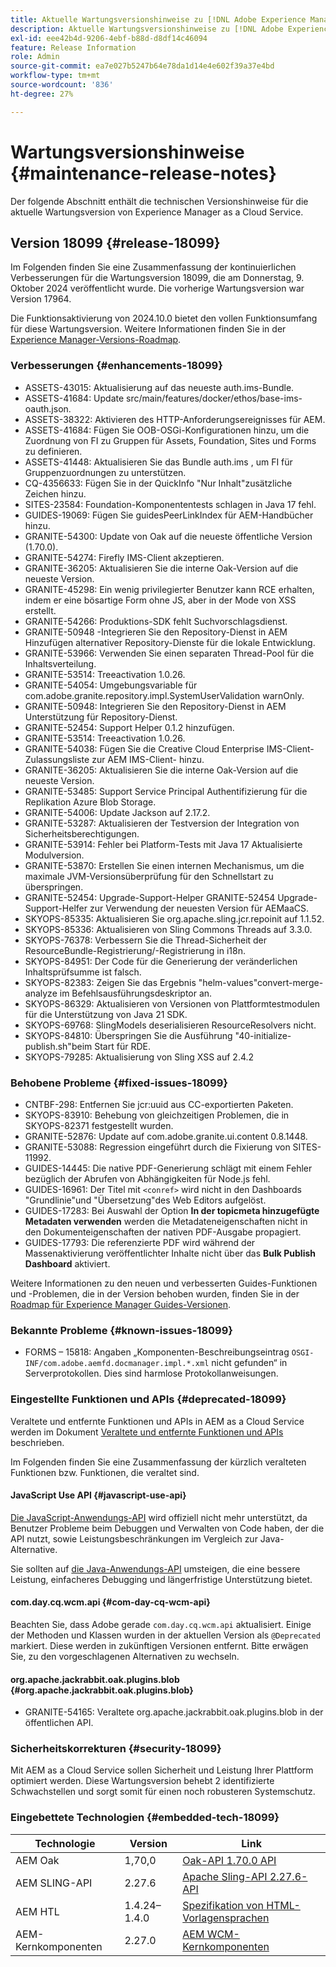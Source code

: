 ```yaml
---
title: Aktuelle Wartungsversionshinweise zu [!DNL Adobe Experience Manager] as a Cloud Service.
description: Aktuelle Wartungsversionshinweise zu [!DNL Adobe Experience Manager] as a Cloud Service.
exl-id: eee42b4d-9206-4ebf-b88d-d8df14c46094
feature: Release Information
role: Admin
source-git-commit: ea7e027b5247b64e78da1d14e4e602f39a37e4bd
workflow-type: tm+mt
source-wordcount: '836'
ht-degree: 27%

---
```



# Wartungsversionshinweise {#maintenance-release-notes}

Der folgende Abschnitt enthält die technischen Versionshinweise für die aktuelle Wartungsversion von Experience Manager as a Cloud Service.

## Version 18099 {#release-18099}

Im Folgenden finden Sie eine Zusammenfassung der kontinuierlichen Verbesserungen für die Wartungsversion 18099, die am Donnerstag, 9. Oktober 2024 veröffentlicht wurde. Die vorherige Wartungsversion war Version 17964.

Die Funktionsaktivierung von 2024.10.0 bietet den vollen Funktionsumfang für diese Wartungsversion. Weitere Informationen finden Sie in der [Experience Manager-Versions-Roadmap](https://experienceleague.adobe.com/de/docs/experience-manager-release-information/aem-release-updates/update-releases-roadmap).

### Verbesserungen {#enhancements-18099}

* ASSETS-43015: Aktualisierung auf das neueste auth.ims-Bundle.
* ASSETS-41684: Update src/main/features/docker/ethos/base-ims-oauth.json.
* ASSETS-38322: Aktivieren des HTTP-Anforderungsereignisses für AEM.
* ASSETS-41684: Fügen Sie OOB-OSGi-Konfigurationen hinzu, um die Zuordnung von FI zu Gruppen für Assets, Foundation, Sites und Forms zu definieren.
* ASSETS-41448: Aktualisieren Sie das Bundle auth.ims , um FI für Gruppenzuordnungen zu unterstützen.
* CQ-4356633: Fügen Sie in der QuickInfo &quot;Nur Inhalt&quot;zusätzliche Zeichen hinzu.
* SITES-23584: Foundation-Komponententests schlagen in Java 17 fehl.
* GUIDES-19069: Fügen Sie guidesPeerLinkIndex für AEM-Handbücher hinzu.
* GRANITE-54300: Update von Oak auf die neueste öffentliche Version (1.70.0).
* GRANITE-54274: Firefly IMS-Client akzeptieren.
* GRANITE-36205: Aktualisieren Sie die interne Oak-Version auf die neueste Version.
* GRANITE-45298: Ein wenig privilegierter Benutzer kann RCE erhalten, indem er eine bösartige Form ohne JS, aber in der Mode von XSS erstellt.
* GRANITE-54266: Produktions-SDK fehlt Suchvorschlagsdienst.
* GRANITE-50948 -Integrieren Sie den Repository-Dienst in AEM Hinzufügen alternativer Repository-Dienste für die lokale Entwicklung.
* GRANITE-53966: Verwenden Sie einen separaten Thread-Pool für die Inhaltsverteilung.
* GRANITE-53514: Treeactivation 1.0.26.
* GRANITE-54054: Umgebungsvariable für com.adobe.granite.repository.impl.SystemUserValidation warnOnly.
* GRANITE-50948: Integrieren Sie den Repository-Dienst in AEM Unterstützung für Repository-Dienst.
* GRANITE-52454: Support Helper 0.1.2 hinzufügen.
* GRANITE-53514: Treeactivation 1.0.26.
* GRANITE-54038: Fügen Sie die Creative Cloud Enterprise IMS-Client-Zulassungsliste zur AEM IMS-Client- hinzu.
* GRANITE-36205: Aktualisieren Sie die interne Oak-Version auf die neueste Version.
* GRANITE-53485: Support Service Principal Authentifizierung für die Replikation Azure Blob Storage.
* GRANITE-54006: Update Jackson auf 2.17.2.
* GRANITE-53287: Aktualisieren der Testversion der Integration von Sicherheitsberechtigungen.
* GRANITE-53914: Fehler bei Platform-Tests mit Java 17 Aktualisierte Modulversion.
* GRANITE-53870: Erstellen Sie einen internen Mechanismus, um die maximale JVM-Versionsüberprüfung für den Schnellstart zu überspringen.
* GRANITE-52454: Upgrade-Support-Helper GRANITE-52454 Upgrade-Support-Helfer zur Verwendung der neuesten Version für AEMaaCS.
* SKYOPS-85335: Aktualisieren Sie org.apache.sling.jcr.repoinit auf 1.1.52.
* SKYOPS-85336: Aktualisieren von Sling Commons Threads auf 3.3.0.
* SKYOPS-76378: Verbessern Sie die Thread-Sicherheit der ResourceBundle-Registrierung/-Registrierung in i18n.
* SKYOPS-84951: Der Code für die Generierung der veränderlichen Inhaltsprüfsumme ist falsch.
* SKYOPS-82383: Zeigen Sie das Ergebnis &quot;helm-values&quot;convert-merge-analyze im Befehlsausführungsdeskriptor an.
* SKYOPS-86329: Aktualisieren von Versionen von Plattformtestmodulen für die Unterstützung von Java 21 SDK.
* SKYOPS-69768: SlingModels deserialisieren ResourceResolvers nicht.
* SKYOPS-84810: Überspringen Sie die Ausführung &quot;40-initialize-publish.sh&quot;beim Start für RDE.
* SKYOPS-79285: Aktualisierung von Sling XSS auf 2.4.2

### Behobene Probleme {#fixed-issues-18099}

* CNTBF-298: Entfernen Sie jcr:uuid aus CC-exportierten Paketen.
* SKYOPS-83910: Behebung von gleichzeitigen Problemen, die in SKYOPS-82371 festgestellt wurden.
* GRANITE-52876: Update auf com.adobe.granite.ui.content 0.8.1448.
* GRANITE-53088: Regression eingeführt durch die Fixierung von SITES-11992.
* GUIDES-14445: Die native PDF-Generierung schlägt mit einem Fehler bezüglich der Abrufen von Abhängigkeiten für Node.js fehl.
* GUIDES-16961: Der Titel mit `<conref>` wird nicht in den Dashboards &quot;Grundlinie&quot;und &quot;Übersetzung&quot;des Web Editors aufgelöst.
* GUIDES-17283: Bei Auswahl der Option **In der topicmeta hinzugefügte Metadaten verwenden** werden die Metadateneigenschaften nicht in den Dokumenteigenschaften der nativen PDF-Ausgabe propagiert.
* GUIDES-17793: Die referenzierte PDF wird während der Massenaktivierung veröffentlichter Inhalte nicht über das **Bulk Publish Dashboard** aktiviert.

Weitere Informationen zu den neuen und verbesserten Guides-Funktionen und -Problemen, die in der Version behoben wurden, finden Sie in der [Roadmap für Experience Manager Guides-Versionen](https://experienceleague.adobe.com/de/docs/experience-manager-guides/using/release-info/aem-guides-releases-roadmap).

### Bekannte Probleme {#known-issues-18099}

* FORMS – 15818: Angaben „Komponenten-Beschreibungseintrag `OSGI-INF/com.adobe.aemfd.docmanager.impl.*.xml` nicht gefunden“ in Serverprotokollen. Dies sind harmlose Protokollanweisungen.

### Eingestellte Funktionen und APIs {#deprecated-18099}

Veraltete und entfernte Funktionen und APIs in AEM as a Cloud Service werden im Dokument [Veraltete und entfernte Funktionen und APIs](/help/release-notes/deprecated-removed-features.md) beschrieben.

Im Folgenden finden Sie eine Zusammenfassung der kürzlich veralteten Funktionen bzw. Funktionen, die veraltet sind.

#### JavaScript Use API {#javascript-use-api}

[Die JavaScript-Anwendungs-API](https://github.com/adobe/htl-spec/blob/master/SPECIFICATION.md#42-javascript-use-api) wird offiziell nicht mehr unterstützt, da Benutzer Probleme beim Debuggen und Verwalten von Code haben, der die API nutzt, sowie Leistungsbeschränkungen im Vergleich zur Java-Alternative.

Sie sollten auf [die Java-Anwendungs-API](https://experienceleague.adobe.com/en/docs/experience-manager-htl/content/java-use-api) umsteigen, die eine bessere Leistung, einfacheres Debugging und längerfristige Unterstützung bietet.

#### com.day.cq.wcm.api {#com-day-cq-wcm-api}

Beachten Sie, dass Adobe gerade `com.day.cq.wcm.api` aktualisiert. Einige der Methoden und Klassen wurden in der aktuellen Version als `@Deprecated` markiert. Diese werden in zukünftigen Versionen entfernt. Bitte erwägen Sie, zu den vorgeschlagenen Alternativen zu wechseln.

#### org.apache.jackrabbit.oak.plugins.blob {#org.apache.jackrabbit.oak.plugins.blob}

* GRANITE-54165: Veraltete org.apache.jackrabbit.oak.plugins.blob in der öffentlichen API.

### Sicherheitskorrekturen {#security-18099}

Mit AEM as a Cloud Service sollen Sicherheit und Leistung Ihrer Plattform optimiert werden. Diese Wartungsversion behebt 2 identifizierte Schwachstellen und sorgt somit für einen noch robusteren Systemschutz.

### Eingebettete Technologien {#embedded-tech-18099}

| Technologie | Version | Link |
|---|---|---|
| AEM Oak | 1,70,0 | [Oak-API 1.70.0 API](https://www.javadoc.io/doc/org.apache.jackrabbit/oak-api/1.70.0/index.html) |
| AEM SLING-API | 2.27.6 | [Apache Sling-API 2.27.6-API](https://www.javadoc.io/doc/org.apache.sling/org.apache.sling.api/latest/index.html) |
| AEM HTL | 1.4.24–1.4.0 | [Spezifikation von HTML-Vorlagensprachen](https://github.com/adobe/htl-spec) |
| AEM-Kernkomponenten | 2.27.0 | [AEM WCM-Kernkomponenten](https://github.com/adobe/aem-core-wcm-components) |
